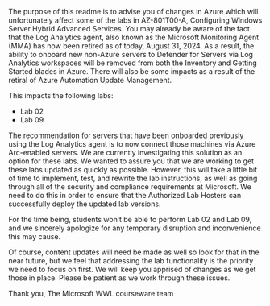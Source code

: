 The purpose of this readme is to advise you of changes in Azure which will unfortunately affect some of the labs in AZ-801T00-A, Configuring Windows Server Hybrid Advanced Services. You may already be aware of the fact that the Log Analytics agent, also known as the Microsoft Monitoring Agent (MMA)  has now been retired as of today, August 31, 2024. As a result, the ability to onboard new non-Azure servers to Defender for Servers via Log Analytics workspaces will be removed from both the Inventory and Getting Started blades in Azure. There will also be some impacts as a result of the retiral of Azure Automation Update Management.

This impacts the following labs:
- Lab 02
- Lab 09

The recommendation for servers that have been onboarded previously using the Log Analytics agent is to now connect those machines via Azure Arc-enabled servers. We are currently investigating this solution as an option for these labs. We wanted to assure you that we are working to get these labs updated as quickly as possible. However, this will take a little bit of time to implement, test, and rewrite the lab instructions, as well as going through all of the security and compliance requirements at Microsoft. We need to do this in order to ensure that the Authorized Lab Hosters can successfully deploy the updated lab versions.

For the time being, students won’t be able to perform Lab 02 and Lab 09, and we sincerely apologize for any temporary disruption and inconvenience this may cause.

Of course, content updates will need be made as well so look for that in the near future, but we feel that addressing the lab functionality is the priority we need to focus on first. We will keep you apprised of changes as we get those in place. Please be patient as we work through these issues. 

Thank you,
The Microsoft WWL courseware team
